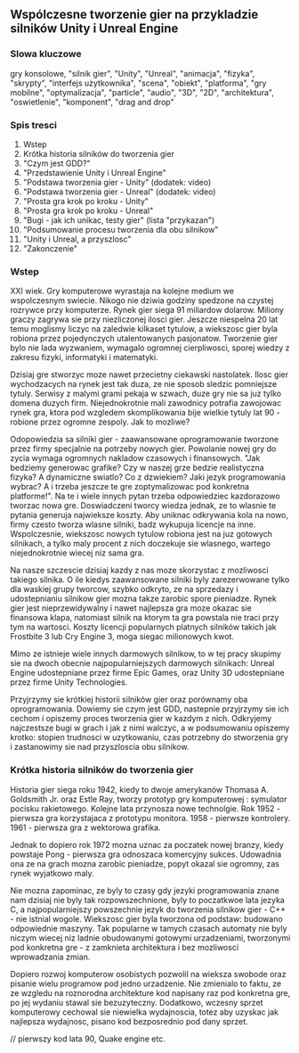 ## Wspólczesne tworzenie gier na przykladzie silników Unity i Unreal Engine

### Slowa kluczowe

gry konsolowe, "silnik gier", "Unity", "Unreal", "animacja", "fizyka", "skrypty", "interfejs użytkownika", "scena", "obiekt", "platforma", "gry mobilne", "optymalizacja", "particle", "audio", "3D", "2D", "architektura", "oswietlenie", "komponent", "drag and drop"

### Spis tresci

1. Wstep
2. Krótka historia silników do tworzenia gier
3. "Czym jest GDD?"
3. "Przedstawienie Unity i Unreal Engine"
4. "Podstawa tworzenia gier - Unity" (dodatek: video)
5. "Podstawa tworzenia gier - Unreal" (dodatek: video)
6. "Prosta gra krok po kroku - Unity"
7. "Prosta gra krok po kroku - Unreal"
8. "Bugi - jak ich unikac, testy gier" (lista "przykazan")
9. "Podsumowanie procesu tworzenia dla obu silnikow"
10. "Unity i Unreal, a przyszlosc"
11. "Zakonczenie"

### Wstep 

XXI wiek. Gry komputerowe wyrastaja na kolejne medium we wspolczesnym swiecie. Nikogo nie dziwia godziny spedzone na czystej rozrywce przy komputerze. Rynek gier siega 91 miliardow dolarow. Miliony graczy zagrywa sie przy niezliczonej ilosci gier. Jeszcze niespelna 20 lat temu moglismy liczyc na zaledwie kilkaset tytulow, a wiekszosc gier byla robiona przez pojedynczych utalentowanych pasjonatow. Tworzenie gier bylo nie lada wyzwaniem, wymagalo ogromnej cierpliwosci, sporej wiedzy z zakresu fizyki, informatyki i matematyki.

Dzisiaj gre stworzyc moze nawet przecietny ciekawski nastolatek. Ilosc gier wychodzacych na rynek jest tak duza, ze nie sposob sledzic pomniejsze tytuly. Serwisy z malymi grami pekaja w szwach, duze gry nie sa juz tylko domena duzych firm. Niejednokrotnie mali zawodnicy potrafia zawojowac rynek gra, ktora pod wzgledem skomplikowania bije wielkie tytuly lat 90 - robione przez ogromne zespoly.
Jak to mozliwe?

Odopowiedzia sa silniki gier - zaawansowane oprogramowanie tworzone przez firmy specjalnie na potrzeby nowych gier. Powolanie nowej gry do zycia wymaga ogromnych nakladow czasowych i finansowych. "Jak bedziemy generowac grafike? Czy w naszej grze bedzie realistyczna fizyka? A dynamiczne swiatlo? Co z dzwiekiem? Jaki jezyk programowania wybrac? A i trzeba jeszcze te gre zoptymalizowac pod konkretna platforme!". Na te i wiele innych pytan trzeba odpowiedziec kazdorazowo tworzac nowa gre. Doswiadczeni tworcy wiedza jednak, ze to wlasnie te pytania generuja najwieksze koszty. Aby uniknac odkrywania kola na nowo, firmy czesto tworza wlasne silniki, badz wykupuja licencje na inne. Wspolczesnie, wiekszosc nowych tytulow robiona jest na juz gotowych silnikach, a tylko maly procent z nich doczekuje sie wlasnego, wartego niejednokrotnie wiecej niz sama gra. 

Na nasze szczescie dzisiaj kazdy z nas moze skorzystac z mozliwosci takiego silnika. O ile kiedys zaawansowane silniki byly zarezerwowane tylko dla waskiej grupy tworcow, szybko odkryto, ze na sprzedazy i udostepnianiu silnikow gier mozna takze zarobic spore pieniadze. Rynek gier jest nieprzewidywalny i nawet najlepsza gra moze okazac sie finansowa klapa, natomiast silnik na ktorym ta gra powstala nie traci przy tym na wartosci. Koszty licencji popularnych platnych silników takich jak Frostbite 3 lub Cry Engine 3, moga siegac milionowych kwot.

Mimo ze istnieje wiele innych darmowych silnikow, to w tej pracy skupimy sie na dwoch obecnie najpopularniejszych darmowych silnikach:
Unreal Engine udostepniane przez firme Epic Games, oraz Unity 3D udostepniane przez firme Unity Technologies. 

Przyjrzymy sie krótkiej historii silników gier oraz porównamy oba oprogramowania. Dowiemy sie czym jest GDD, nastepnie przyjrzymy sie ich cechom i opiszemy proces tworzenia gier w kazdym z nich. Odkryjemy najczestsze bugi w grach i jak z nimi walczyc, a w podsumowaniu opiszemy krotko: stopien trudnosci w uzytkowaniu, czas potrzebny do stworzenia gry i zastanowimy sie nad przyszloscia obu silnikow.


### Krótka historia silników do tworzenia gier

Historia gier siega roku 1942, kiedy to dwoje amerykanów Thomasa A. Goldsmith Jr. oraz Estle Ray, tworzy prototyp gry komputerowej :
symulator pocisku rakietowego. Kolejne lata przynosza nowe technolgie. Rok 1952 - pierwsza gra korzystajaca z prototypu monitora. 1958 - pierwsze kontrolery. 1961 - pierwsza gra z wektorowa grafika.

Jednak to dopiero rok 1972 mozna uznac za poczatek nowej branzy, kiedy powstaje Pong - pierwsza gra odnoszaca komercyjny sukces. Udowadnia ona ze na grach mozna zarobic pieniadze, popyt okazal sie ogromny, zas rynek wyjatkowo maly.

Nie mozna zapominac, ze byly to czasy gdy jezyki programowania znane nam dzisiaj nie byly tak rozpowszechnione, byly to poczatkwoe lata jezyka C, a najpopularniejszy powszechnie jezyk do tworzenia silnikow gier - C++ - nie istnial wogole. Wiekszosc gier byla tworzona od podstaw: budowano odpowiednie maszyny. Tak popularne w tamych czasach automaty nie byly niczym wiecej niz ladnie obudowanymi gotowymi urzadzeniami, tworzonymi pod konkretna gre - z zamknieta architektura i bez mozliwosci wprowadzania zmian. 

Dopiero rozwoj komputerow osobistych pozwolil na wieksza swobode oraz pisanie wielu programow pod jedno urzadzenie. Nie zmienialo to faktu, ze ze wzgledu na roznorodna architekture kod napisany raz pod konkretna gre, po jej wydaniu stawal sie bezuzyteczny. Dodatkowo, wczesny sprzet komputerowy cechowal sie niewielka wydajnoscia, totez aby uzyskac jak najlepsza wydajnosc, pisano kod bezposrednio pod dany sprzet.

// pierwszy kod lata 90, Quake engine etc.


